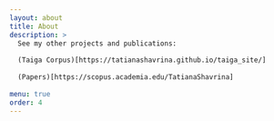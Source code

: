 ```yaml
---
layout: about
title: About
description: >
  See my other projects and publications:
  
  (Taiga Corpus)[https://tatianashavrina.github.io/taiga_site/]
  
  (Papers)[https://scopus.academia.edu/TatianaShavrina]
  
menu: true
order: 4
---
```


